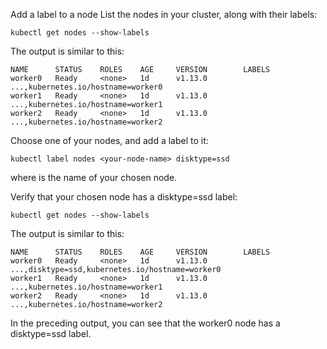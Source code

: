 Add a label to a node
List the nodes in your cluster, along with their labels:
```
kubectl get nodes --show-labels
```
The output is similar to this:
```
NAME      STATUS    ROLES    AGE     VERSION        LABELS
worker0   Ready     <none>   1d      v1.13.0        ...,kubernetes.io/hostname=worker0
worker1   Ready     <none>   1d      v1.13.0        ...,kubernetes.io/hostname=worker1
worker2   Ready     <none>   1d      v1.13.0        ...,kubernetes.io/hostname=worker2
```
Choose one of your nodes, and add a label to it:
```
kubectl label nodes <your-node-name> disktype=ssd
```
where <your-node-name> is the name of your chosen node.

Verify that your chosen node has a disktype=ssd label:
```
kubectl get nodes --show-labels
```
The output is similar to this:
```
NAME      STATUS    ROLES    AGE     VERSION        LABELS
worker0   Ready     <none>   1d      v1.13.0        ...,disktype=ssd,kubernetes.io/hostname=worker0
worker1   Ready     <none>   1d      v1.13.0        ...,kubernetes.io/hostname=worker1
worker2   Ready     <none>   1d      v1.13.0        ...,kubernetes.io/hostname=worker2
```
In the preceding output, you can see that the worker0 node has a disktype=ssd label.

